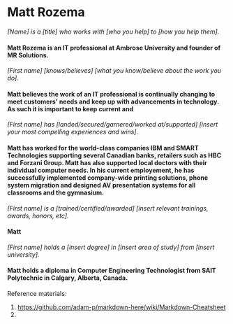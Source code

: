 # Matt Rozema

*[Name] is a [title] who works with [who you help] to [how you help them].*
#### Matt Rozema is an IT professional at Ambrose University and founder of MR Solutions. 

*[First name] [knows/believes] [what you know/believe about the work you do].*
#### Matt believes the work of an IT professional is continually changing to meet customers' needs and keep up with advancements in technology. As such it is important to keep current and 

*[First name] has [landed/secured/garnered/worked at/supported] [insert your most compelling experiences and wins].*
#### Matt has worked for the world-class companies IBM and SMART Technologies supporting several Canadian banks, retailers such as HBC and Forzani Group. Matt has also supported local doctors with their individual computer needs. In his current employement, he has successfully implemented company-wide printing solutions, phone system migration and designed AV presentation systems for all classrooms and the gymnasium. 

*[First name] is a [trained/certified/awarded] [insert relevant trainings, awards, honors, etc].*
#### Matt

*[First name] holds a [insert degree] in [insert area of study] from [insert university].*
#### Matt holds a diploma in Computer Engineering Technologist from SAIT Polytechnic in Calgary, Alberta, Canada.



Reference materials:
1. https://github.com/adam-p/markdown-here/wiki/Markdown-Cheatsheet
2. 
